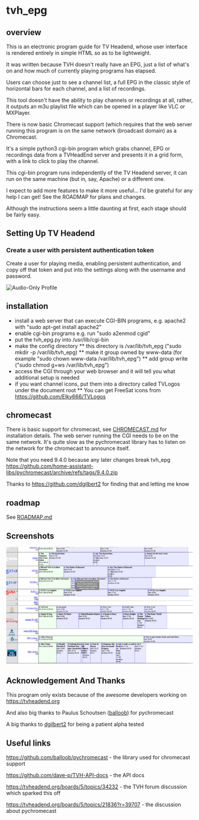 # tvh_epg

## overview
This is an electronic program guide for TV Headend, whose user interface
is rendered entirely in simple HTML so as to be lightweight.

It was written because TVH doesn't really have an EPG, just a list of 
what's on and how much of currently playing programs has elapsed.

Users can choose just to see a channel list, a full EPG in the classic
style of horizontal bars for each channel, and a list of recordings.

This tool doesn't have the ability to play channels or recordings at all,
rather, it outputs an m3u playlist file which can be opened in a player
like VLC or MXPlayer.

There is now basic Chromecast support (which requires that the web server
running this program is on the same network (broadcast domain) as a Chromecast.


It's a simple python3 cgi-bin program which grabs channel, EPG or
recordings data from a TVHeadEnd server and presents it in a grid
form, with a link to click to play the channel.

This cgi-bin program runs independently of the TV Headend server,
it can run on the same machine (but in, say, Apache) or a different
one.

I expect to add more features to make it more useful... I'd be
grateful for any help I can get! See the ROADMAP for plans and
changes.

Although the instructions seem a little daunting at first, each
stage should be fairly easy.


## Setting Up TV Headend

### Create a user with persistent authentication token

Create a user for playing media, enabling persistent authentication, and copy off that token and put into the settings along with the username and password.

![Audio-Only Profile](https://raw.githubusercontent.com/speculatrix/ya_pi_radio/master/webby_user.png)



## installation

* install a web server that can execute CGI-BIN programs, e.g. apache2 with "sudo apt-get install apache2"
* enable cgi-bin programs e.g. run "sudo a2enmod cgid" 
* put the tvh_epg.py into /usr/lib/cgi-bin
* make the config directory
** this directory is /var/lib/tvh_epg ("sudo mkdir -p /var/lib/tvh_epg)
** make it group owned by www-data (for example "sudo chown www-data /var/lib/tvh_epg")
** add group write ("sudo chmod g+ws /var/lib/tvh_epg")
* access the CGI through your web browser and it will tell you what additional setup is needed
* if you want channel icons, put them into a directory called TVLogos under the document root
** You can get FreeSat icons from https://github.com/Elky666/TVLogos

## chromecast

There is basic support for chromecast, see <a href="CHROMECAST.md">CHROMECAST.md</a>
for installation details. The web server running the CGI needs to be on the
same network.
It's quite slow as the pychromecast library has to listen on the network for
the chromecast to announce itself.

Note that you need 9.4.0 because any later changes break tvh_epg
https://github.com/home-assistant-libs/pychromecast/archive/refs/tags/9.4.0.zip

Thanks to https://github.com/dgilbert2 for finding that and letting me know


## roadmap

See <a href="ROADMAP.md">ROADMAP.md</a>


## Screenshots

<img src="https://raw.githubusercontent.com/speculatrix/tvh_epg/master/epg_sample.png" />


## Acknowledgement And Thanks

This program only exists because of the awesome developers working on
https://tvheadend.org

And also big thanks to Paulus Schoutsen (<a href="https://github.com/balloob">balloob</a>) for pychromecast

A big thanks to <a href="https://github.com/dgilbert2">dgilbert2</a> for being a patient alpha tested

## Useful links

https://github.com/balloob/pychromecast - the library used for chromecast support

https://github.com/dave-p/TVH-API-docs - the API docs

https://tvheadend.org/boards/5/topics/34232 - the TVH forum discussion which sparked this off

https://tvheadend.org/boards/5/topics/21836?r=39707 - the discussion about pychromecast

